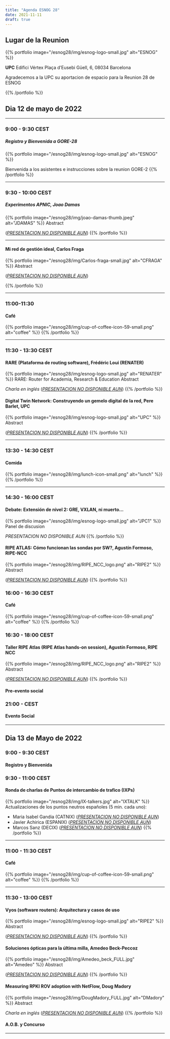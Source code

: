 ```yaml
---
title: "Agenda ESNOG 28"
date: 2021-11-11
draft: true 
---
```


## Lugar de la Reunion
{{% portfolio image="/esnog28/img/esnog-logo-small.jpg" alt="ESNOG" %}}

**UPC**
Edifici Vértex
Plaça d’Eusebi Güell, 6, 08034 Barcelona

Agradecemos a la UPC su aportacion de espacio para la Reunion 28 de ESNOG

{{% /portfolio %}} 

## Dia 12 de mayo de 2022
---------------------------
### 9:00 - 9:30 CEST 
##### Registro y Bienvenida a  GORE-28
{{% portfolio image="/esnog28/img/esnog-logo-small.jpg" alt="ESNOG" %}}

Bienvenida a los asistentes e instrucciones sobre la reunion GORE-2
{{% /portfolio %}}  

---------------------------

### 9:30 - 10:00 CEST
##### Experimentos APNIC, Joao Damas 
{{% portfolio image="/esnog28/img/joao-damas-thumb.jpeg" alt="JDAMAS" %}}
Abstract

([*PRESENTACION NO DISPONIBLE AUN*](/esnog28/archivos/esnog.pdf))
{{% /portfolio %}}  

---------------------------

#### Mi red de gestión ideal, Carlos Fraga
{{% portfolio image="/esnog28/img/Carlos-fraga-small.jpg" alt="CFRAGA" %}}
Abstract

([*PRESENTACION NO DISPONIBLE AUN*](/esnog28/archivos/esnog.pdf))

{{% /portfolio %}}  

---------------------------

### 11:00-11:30  
#### Café
{{% portfolio image="/esnog28/img/cup-of-coffee-icon-59-small.png" alt="coffee" %}}
{{% /portfolio %}} 

---------------------------

### 11:30 - 13:30 CEST     
#### RARE (Plataforma de routing software), Frédéric Loui (RENATER) 
{{% portfolio image="/esnog28/img/esnog-logo-small.jpg" alt="RENATER" %}}
RARE: Router for Academia, Research & Education 
Abstract

*Charla en inglés*
([*PRESENTACION NO DISPONIBLE AUN*](/esnog28/archivos/esnog.pdf))
{{% /portfolio %}}  

#### Digital Twin Network: Construyendo un gemelo digital de la red, Pere Barlet, UPC
{{% portfolio image="/esnog28/img/esnog-logo-small.jpg" alt="UPC" %}}
Abstract

([*PRESENTACION NO DISPONIBLE AUN*](/esnog28/archivos/esnog.pdf))
{{% /portfolio %}}  

---------------------------

### 13:30 - 14:30 CEST 
#### Comida
{{% portfolio image="/esnog28/img/lunch-icon-small.png" alt="lunch" %}}
{{% /portfolio %}} 


---------------------------

### 14:30 - 16:00 CEST
#### Debate: Extensión de nivel 2: GRE, VXLAN, ni muerto…
{{% portfolio image="/esnog28/img/esnog-logo-small.jpg" alt="JPC1" %}}
Panel de discusion

*PRESENTACION NO DISPONIBLE AUN*
{{% /portfolio %}}  

#### RIPE ATLAS: Cómo funcionan las sondas por SW?, Agustín Formoso, RIPE-NCC
{{% portfolio image="/esnog28/img/RIPE_NCC_logo.png" alt="RIPE2" %}}
Abstract

([*PRESENTACION NO DISPONIBLE AUN*](/esnog28/archivos/esnog.pdf))
{{% /portfolio %}}  

### 16:00 - 16:30  CEST
#### Café
{{% portfolio image="/esnog28/img/cup-of-coffee-icon-59-small.png" alt="coffee" %}}
{{% /portfolio %}} 

### 16:30 - 18:00 CEST 
#### Taller RIPE Atlas (RIPE Atlas hands-on session), Agustín Formoso, RIPE NCC
{{% portfolio image="/esnog28/img/RIPE_NCC_logo.png" alt="RIPE2" %}}
Abstract 

([*PRESENTACION NO DISPONIBLE AUN*](/esnog28/archivos/esnog.pdf))
{{% /portfolio %}}  
 
#### Pre-evento social
 
### 21:00 -  CEST
#### Evento Social 

---------------------------

## Dia 13 de Mayo de 2022

### 9:00 - 9:30 CEST
#### Registro y Bienvenida

### 9:30 - 11:00 CEST 
#### Ronda de charlas de Puntos de intercambio de trafico (IXPs) 
{{% portfolio image="/esnog28/img/IX-talkers.jpg" alt="IXTALK" %}}
Actualizaciones de los puntos neutros españoles (5 min. cada uno):
- Maria Isabel Gandia (CATNIX) ([*PRESENTACION NO DISPONIBLE AUN*](/esnog28/archivos/esnog.pdf))
- Javier Achirica (ESPANIX) ([*PRESENTACION NO DISPONIBLE AUN*](/esnog28/archivos/esnog.pdf))
- Marcos Sanz (DECIX) ([*PRESENTACION NO DISPONIBLE AUN*](/esnog28/archivos/esnog.pdf))
{{% /portfolio %}}  

---------------------------

### 11:00 - 11:30 CEST
#### Café
{{% portfolio image="/esnog28/img/cup-of-coffee-icon-59-small.png" alt="coffee" %}}
{{% /portfolio %}} 

---------------------------

### 11:30 - 13:00 CEST     
#### Vyos (software routers): Arquitectura y casos de uso
{{% portfolio image="/esnog28/img/esnog-logo-small.jpg" alt="RIPE2" %}}
Abstract

([*PRESENTACION NO DISPONIBLE AUN*](/esnog28/archivos/esnog.pdf))
{{% /portfolio %}}  

#### Soluciones ópticas para la última milla, Amedeo Beck-Peccoz
{{% portfolio image="/esnog28/img/Amedeo_beck_FULL.jpg" alt="Amedeo" %}}
Abstract

([*PRESENTACION NO DISPONIBLE AUN*](/esnog28/archivos/esnog.pdf))
{{% /portfolio %}}  

#### Measuring RPKI ROV adoption with NetFlow, Doug Madory 
{{% portfolio image="/esnog28/img/DougMadory_FULL.jpg" alt="DMadory" %}}
Abstract

*Charla en inglés*
([*PRESENTACION NO DISPONIBLE AUN*](/esnog28/archivos/esnog.pdf))
{{% /portfolio %}}  

#### A.O.B. y Concurso

---------------------------